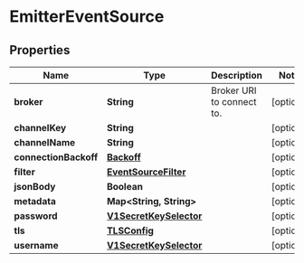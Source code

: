 

# EmitterEventSource

## Properties

Name | Type | Description | Notes
------------ | ------------- | ------------- | -------------
**broker** | **String** | Broker URI to connect to. |  [optional]
**channelKey** | **String** |  |  [optional]
**channelName** | **String** |  |  [optional]
**connectionBackoff** | [**Backoff**](Backoff.md) |  |  [optional]
**filter** | [**EventSourceFilter**](EventSourceFilter.md) |  |  [optional]
**jsonBody** | **Boolean** |  |  [optional]
**metadata** | **Map&lt;String, String&gt;** |  |  [optional]
**password** | [**V1SecretKeySelector**](V1SecretKeySelector.md) |  |  [optional]
**tls** | [**TLSConfig**](TLSConfig.md) |  |  [optional]
**username** | [**V1SecretKeySelector**](V1SecretKeySelector.md) |  |  [optional]



